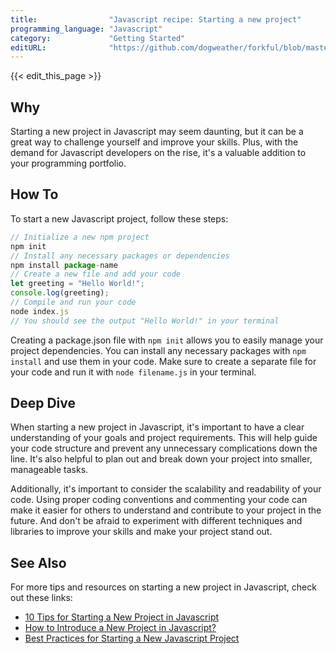 ```yaml
---
title:                "Javascript recipe: Starting a new project"
programming_language: "Javascript"
category:             "Getting Started"
editURL:              "https://github.com/dogweather/forkful/blob/master/content/en/javascript/starting-a-new-project.md"
---
```


{{< edit_this_page >}}

## Why

Starting a new project in Javascript may seem daunting, but it can be a great way to challenge yourself and improve your skills. Plus, with the demand for Javascript developers on the rise, it's a valuable addition to your programming portfolio.

## How To

To start a new Javascript project, follow these steps:

```Javascript
// Initialize a new npm project
npm init 
// Install any necessary packages or dependencies
npm install package-name
// Create a new file and add your code
let greeting = "Hello World!";
console.log(greeting);
// Compile and run your code
node index.js
// You should see the output "Hello World!" in your terminal
```

Creating a package.json file with `npm init` allows you to easily manage your project dependencies. You can install any necessary packages with `npm install` and use them in your code. Make sure to create a separate file for your code and run it with `node filename.js` in your terminal.

## Deep Dive

When starting a new project in Javascript, it's important to have a clear understanding of your goals and project requirements. This will help guide your code structure and prevent any unnecessary complications down the line. It's also helpful to plan out and break down your project into smaller, manageable tasks.

Additionally, it's important to consider the scalability and readability of your code. Using proper coding conventions and commenting your code can make it easier for others to understand and contribute to your project in the future. And don't be afraid to experiment with different techniques and libraries to improve your skills and make your project stand out.

## See Also

For more tips and resources on starting a new project in Javascript, check out these links:

- [10 Tips for Starting a New Project in Javascript](https://medium.com/@benjaminadk/10-tips-for-starting-a-new-project-in-javascript-f653d1e235a6)
- [How to Introduce a New Project in Javascript?](https://www.acindeed.com/blog/introducing-new-project-javascript/)
- [Best Practices for Starting a New Javascript Project](https://www.freecodecamp.org/news/javascript-best-practices-for-starting-a-new-project/)